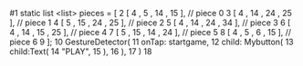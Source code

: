 #1 static list <list<int>> pieces = [
 2   [ 4 , 5 , 14 , 15 ],     // piece 0
 3   [ 4 , 14 , 24 , 25 ],    // piece 1
 4   [ 5 , 15 , 24 , 25 ],    // piece 2
 5   [ 4 , 14 , 24 , 34 ],    // piece 3
 6   [ 4 , 14 , 15 , 25 ],    // piece 4
 7   [ 5 , 15 , 14 , 24 ],    // piece 5
 8   [ 4 , 5 , 6 , 15 ],      // piece 6
 9 ];
10      GestureDetector(
11        onTap: startgame,
12      child: Mybutton(
13       child:Text(
14          "PLAY",
15        ),
16      ),
17    )
18
